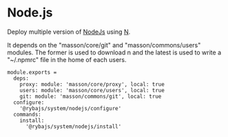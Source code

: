 
# Node.js

Deploy multiple version of [NodeJs] using [N].

It depends on the "masson/core/git" and "masson/commons/users" modules. The former
is used to download n and the latest is used to write a "~/.npmrc" file in the
home of each users.

    module.exports =
      deps:
        proxy: module: 'masson/core/proxy', local: true
        users: module: 'masson/core/users', local: true
        git: module: 'masson/commons/git', local: true
      configure:
        '@rybajs/system/nodejs/configure'
      commands:
        install:
          '@rybajs/system/nodejs/install'

[nodejs]: http://www.nodejs.org
[n]: https://github.com/visionmedia/n
